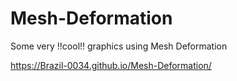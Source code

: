 # Mesh-Deformation
Some very !!cool!! graphics using Mesh Deformation

https://Brazil-0034.github.io/Mesh-Deformation/
